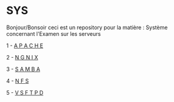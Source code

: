# SYS
Bonjour/Bonsoir ceci est un repository pour la matière : Système concernant l'Examen sur les serveurs 

1 -  <a href='https://github.com/KennyRandria/SYS/blob/main/A%20P%20A%20C%20H%20E'>A P A C H E</a>

2 - <a href='https://github.com/KennyRandria/SYS/blob/main/NGNIX'>N G N I X</a>

3 - <a href='https://github.com/KennyRandria/SYS/blob/main/SAMBA'>S A M B A</a>

4 - <a href='https://github.com/KennyRandria/SYS/blob/main/NFS'>N F S</a>

5 - <a href='https://github.com/KennyRandria/SYS/blob/main/VSFTPD'>V S F T P D</a>

